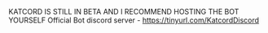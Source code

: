 KATCORD IS STILL IN BETA AND I RECOMMEND HOSTING THE BOT YOURSELF
Official Bot discord server - https://tinyurl.com/KatcordDiscord
